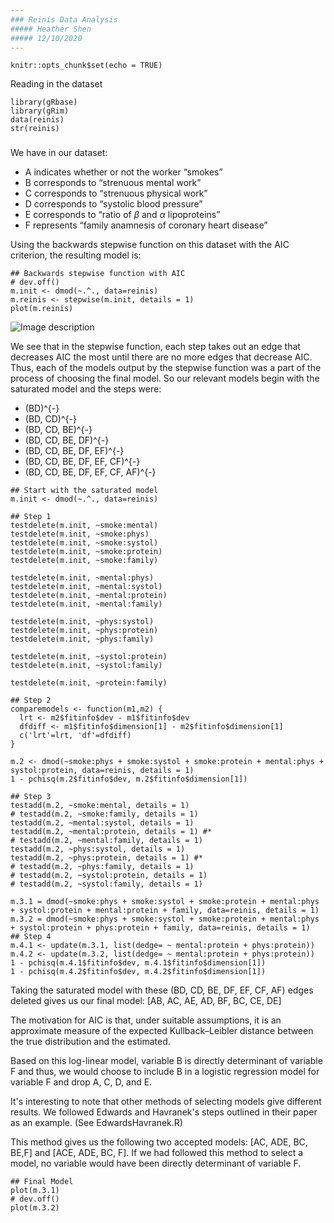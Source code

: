 ```yaml
---
### Reinis Data Analysis
##### Heather Shen
##### 12/10/2020
---
```


```{r setup, include=FALSE}
knitr::opts_chunk$set(echo = TRUE)
```
Reading in the dataset
```{r, echo = FALSE, error=FALSE, include = FALSE}
library(gRbase)
library(gRim)
data(reinis)
str(reinis)
```

### 

We have in our dataset:

* A indicates whether or not the worker “smokes”
* B corresponds to “strenuous mental work”
* C corresponds to “strenuous physical work”
* D corresponds to “systolic blood pressure”
* E corresponds to “ratio of $\beta$ and $\alpha$ lipoproteins”
* F represents “family anamnesis of coronary heart disease” 

Using the backwards stepwise function on this dataset with the AIC criterion, the resulting model is:

```{r, echo = FALSE}
## Backwards stepwise function with AIC
# dev.off()
m.init <- dmod(~.^., data=reinis)
m.reinis <- stepwise(m.init, details = 1)
plot(m.reinis)
```

![Image description](link-to-image)

We see that in the stepwise function, each step takes out an edge that decreases AIC the most until there are no more edges that decrease AIC. Thus, each of the models output by the stepwise function was a part of the process of choosing the final model. So our relevant models begin with the saturated model and the steps were:

* (BD)^{-}
* (BD, CD)^{-}
* (BD, CD, BE)^{-}
* (BD, CD, BE, DF)^{-}
* (BD, CD, BE, DF, EF)^{-}
* (BD, CD, BE, DF, EF, CF)^{-}
* (BD, CD, BE, DF, EF, CF, AF)^{-}

```{r, eval = FALSE}
## Start with the saturated model
m.init <- dmod(~.^., data=reinis)

## Step 1
testdelete(m.init, ~smoke:mental)
testdelete(m.init, ~smoke:phys)
testdelete(m.init, ~smoke:systol)
testdelete(m.init, ~smoke:protein)
testdelete(m.init, ~smoke:family)

testdelete(m.init, ~mental:phys)
testdelete(m.init, ~mental:systol)
testdelete(m.init, ~mental:protein)
testdelete(m.init, ~mental:family)

testdelete(m.init, ~phys:systol)
testdelete(m.init, ~phys:protein)
testdelete(m.init, ~phys:family)

testdelete(m.init, ~systol:protein)
testdelete(m.init, ~systol:family)

testdelete(m.init, ~protein:family)

## Step 2
comparemodels <- function(m1,m2) {
  lrt <- m2$fitinfo$dev - m1$fitinfo$dev
  dfdiff <- m1$fitinfo$dimension[1] - m2$fitinfo$dimension[1]
  c('lrt'=lrt, 'df'=dfdiff)
}

m.2 <- dmod(~smoke:phys + smoke:systol + smoke:protein + mental:phys + systol:protein, data=reinis, details = 1)
1 - pchisq(m.2$fitinfo$dev, m.2$fitinfo$dimension[1])

## Step 3
testadd(m.2, ~smoke:mental, details = 1)
# testadd(m.2, ~smoke:family, details = 1)
testadd(m.2, ~mental:systol, details = 1)
testadd(m.2, ~mental:protein, details = 1) #*
# testadd(m.2, ~mental:family, details = 1)
testadd(m.2, ~phys:systol, details = 1)
testadd(m.2, ~phys:protein, details = 1) #*
# testadd(m.2, ~phys:family, details = 1)
# testadd(m.2, ~systol:protein, details = 1)
# testadd(m.2, ~systol:family, details = 1)

m.3.1 = dmod(~smoke:phys + smoke:systol + smoke:protein + mental:phys + systol:protein + mental:protein + family, data=reinis, details = 1)
m.3.2 = dmod(~smoke:phys + smoke:systol + smoke:protein + mental:phys + systol:protein + phys:protein + family, data=reinis, details = 1)
## Step 4
m.4.1 <- update(m.3.1, list(dedge= ~ mental:protein + phys:protein))
m.4.2 <- update(m.3.2, list(dedge= ~ mental:protein + phys:protein))
1 - pchisq(m.4.1$fitinfo$dev, m.4.1$fitinfo$dimension[1])
1 - pchisq(m.4.2$fitinfo$dev, m.4.2$fitinfo$dimension[1])
```

Taking the saturated model with these (BD, CD, BE, DF, EF, CF, AF) edges deleted gives us our final model: [AB, AC, AE, AD, BF, BC, CE, DE]

The motivation for AIC is that, under suitable assumptions, it is an approximate measure of the expected Kullback–Leibler distance between the true distribution and the
estimated. 

Based on this log-linear model, variable B is directly determinant of variable F and thus, we would choose to include B in a logistic regression model for variable F and drop A, C, D, and E.

It's interesting to note that other methods of selecting models give different results. We followed Edwards and Havranek's steps outlined in their paper as an example. (See EdwardsHavranek.R)

This method gives us the following two accepted models: [AC, ADE, BC, BE,F] and [ACE, ADE, BC, F]. If we had followed this method to select a model, no variable would have been directly determinant of variable F.

```{r, echo = FALSE}
## Final Model
plot(m.3.1)
# dev.off()
plot(m.3.2)
```
